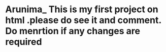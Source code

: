 # Arunima_ This is my first project on html .please do see it and comment. Do menrtion if any changes are required 
